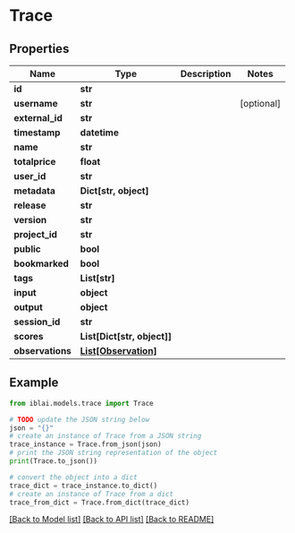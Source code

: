 # Trace


## Properties

Name | Type | Description | Notes
------------ | ------------- | ------------- | -------------
**id** | **str** |  | 
**username** | **str** |  | [optional] 
**external_id** | **str** |  | 
**timestamp** | **datetime** |  | 
**name** | **str** |  | 
**totalprice** | **float** |  | 
**user_id** | **str** |  | 
**metadata** | **Dict[str, object]** |  | 
**release** | **str** |  | 
**version** | **str** |  | 
**project_id** | **str** |  | 
**public** | **bool** |  | 
**bookmarked** | **bool** |  | 
**tags** | **List[str]** |  | 
**input** | **object** |  | 
**output** | **object** |  | 
**session_id** | **str** |  | 
**scores** | **List[Dict[str, object]]** |  | 
**observations** | [**List[Observation]**](Observation.md) |  | 

## Example

```python
from iblai.models.trace import Trace

# TODO update the JSON string below
json = "{}"
# create an instance of Trace from a JSON string
trace_instance = Trace.from_json(json)
# print the JSON string representation of the object
print(Trace.to_json())

# convert the object into a dict
trace_dict = trace_instance.to_dict()
# create an instance of Trace from a dict
trace_from_dict = Trace.from_dict(trace_dict)
```
[[Back to Model list]](../README.md#documentation-for-models) [[Back to API list]](../README.md#documentation-for-api-endpoints) [[Back to README]](../README.md)



